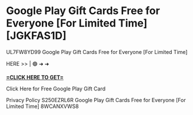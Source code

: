 # Google Play Gift Cards Free for Everyone [For Limited Time] [JGKFAS1D]

UL7FW8YD99 Google Play Gift Cards Free for Everyone [For Limited Time]

HERE >> | 🟢 ➜ ➜ 

**[=CLICK HERE TO GET=](https://www.google.com/url?q=https%3A%2F%2Fappbitly.com%2FvBuer)**

Click Here for Free Google Play Gift Card

Privacy Policy S250EZRL6R Google Play Gift Cards Free for Everyone [For Limited Time] 8WCANXVWS8


